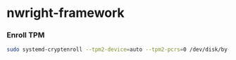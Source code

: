 # nwright-framework

### Enroll TPM

```bash
sudo systemd-cryptenroll --tpm2-device=auto --tpm2-pcrs=0 /dev/disk/by-uuid/<disk-uuid>
```
